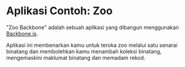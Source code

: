 # Aplikasi Contoh: Zoo #

"Zoo Backbone" adalah sebuah aplikasi yang dibangun menggunakan [Backbone.js](http://documentcloud.github.com/backbone/).

Aplikasi ini membenarkan kamu untuk teroka zoo melalui satu senarai binatang dan membolehkan kamu menambah koleksi binatang, mengemaskini maklumat binatang dan memadam rekod.